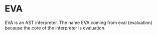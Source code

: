 # EVA

EVA is an AST interpreter. The name EVA coming from eval (evaluation) because the core of the interpreter is evaluation.
